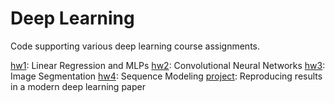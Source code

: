 # Deep Learning

Code supporting various deep learning course assignments.

[hw1](./hw1): Linear Regression and MLPs
[hw2](./hw2): Convolutional Neural Networks
[hw3](./hw3): Image Segmentation
[hw4](./hw4): Sequence Modeling
[project](./project): Reproducing results in a modern deep learning paper
